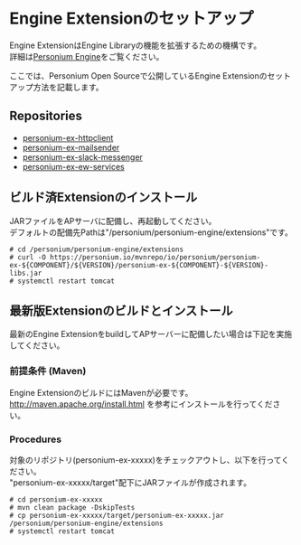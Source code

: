 # Engine Extensionのセットアップ
Engine ExtensionはEngine Libraryの機能を拡張するための機構です。  
詳細は[Personium Engine](../app-developer/Personium-Engine.md)をご覧ください。  

ここでは、Personium Open Sourceで公開しているEngine Extensionのセットアップ方法を記載します。  

## Repositories
* [personium-ex-httpclient](https://github.com/personium/personium-ex-httpclient)
* [personium-ex-mailsender](https://github.com/personium/personium-ex-mailsender)
* [personium-ex-slack-messenger](https://github.com/personium/personium-ex-slack-messenger)
* [personium-ex-ew-services](https://github.com/personium/personium-ex-ew-services)

## ビルド済Extensionのインストール  
JARファイルをAPサーバに配備し、再起動してください。  
デフォルトの配備先Pathは"/personium/personium-engine/extensions"です。  
```
# cd /personium/personium-engine/extensions
# curl -O https://personium.io/mvnrepo/io/personium/personium-ex-${COMPONENT}/${VERSION}/personium-ex-${COMPONENT}-${VERSION}-libs.jar
# systemctl restart tomcat
```

## 最新版Extensionのビルドとインストール  
最新のEngine ExtensionをbuildしてAPサーバーに配備したい場合は下記を実施してください。

### 前提条件 (Maven)  
Engine ExtensionのビルドにはMavenが必要です。  
http://maven.apache.org/install.html を参考にインストールを行ってください。  

### Procedures  
対象のリポジトリ(personium-ex-xxxxx)をチェックアウトし、以下を行ってください。  
"personium-ex-xxxxx/target"配下にJARファイルが作成されます。  
```
# cd personium-ex-xxxxx
# mvn clean package -DskipTests
# cp personium-ex-xxxxx/target/personium-ex-xxxxx.jar /personium/personium-engine/extensions
# systemctl restart tomcat
```
